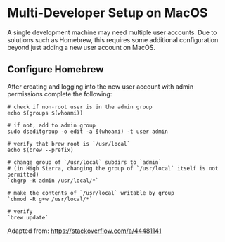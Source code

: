 # Multi-Developer Setup on MacOS

A single development machine may need multiple user accounts. Due to solutions such as
Homebrew, this requires some additional configuration beyond just adding a new user account
on MacOS.

## Configure Homebrew

After creating and logging into the new user account with admin permissions complete the following:

    # check if non-root user is in the admin group
    echo $(groups $(whoami))

    # if not, add to admin group
    sudo dseditgroup -o edit -a $(whoami) -t user admin

    # verify that brew root is `/usr/local`
    echo $(brew --prefix)

    # change group of `/usr/local` subdirs to `admin`
    # (in High Sierra, changing the group of `/usr/local` itself is not permitted)
    `chgrp -R admin /usr/local/*`

    # make the contents of `/usr/local` writable by group
    `chmod -R g+w /usr/local/*`

    # verify
    `brew update`

Adapted from: https://stackoverflow.com/a/44481141
